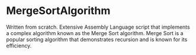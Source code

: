 # MergeSortAlgorithm
Written from scratch. Extensive Assembly Language script that implements a complex algorithm known as the Merge Sort algorithm. Merge Sort is a popular sorting algorithm that demonstrates recursion and is known for its efficiency.
